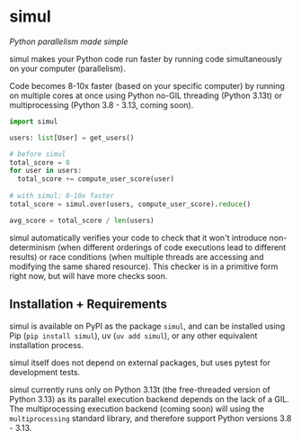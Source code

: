 # simul

*Python parallelism made simple*

simul makes your Python code run faster by running code simultaneously on your computer (parallelism).

Code becomes 8-10x faster (based on your specific computer) by running on multiple cores at once using Python no-GIL threading (Python 3.13t) or multiprocessing (Python 3.8 - 3.13, coming soon).

```python
import simul

users: list[User] = get_users()

# before simul
total_score = 0
for user in users:
  total_score += compute_user_score(user)
  
# with simul: 8-10x faster
total_score = simul.over(users, compute_user_score).reduce()

avg_score = total_score / len(users)

```

simul automatically verifies your code to check that it won't introduce non-determinism (when different orderings of code executions lead to different results) or race conditions (when multiple threads are accessing and modifying the same shared resource). This checker is in a primitive form right now, but will have more checks soon.

## Installation + Requirements

simul is available on PyPI as the package `simul`, and can be installed using Pip (`pip install simul`), uv (`uv add simul`), or any other equivalent installation process.

simul itself does not depend on external packages, but uses pytest for development tests.

simul currently runs only on Python 3.13t (the free-threaded version of Python 3.13) as its parallel execution backend depends on the lack of a GIL. The multiprocessing execution backend (coming soon) will using the `multiprocessing` standard library, and therefore support Python versions 3.8 - 3.13.

